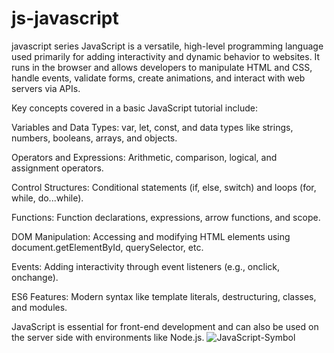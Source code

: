 # js-javascript
javascript series
JavaScript is a versatile, high-level programming language used primarily for adding interactivity and dynamic behavior to websites. It runs in the browser and allows developers to manipulate HTML and CSS, handle events, validate forms, create animations, and interact with web servers via APIs.

Key concepts covered in a basic JavaScript tutorial include:

Variables and Data Types: var, let, const, and data types like strings, numbers, booleans, arrays, and objects.

Operators and Expressions: Arithmetic, comparison, logical, and assignment operators.

Control Structures: Conditional statements (if, else, switch) and loops (for, while, do...while).

Functions: Function declarations, expressions, arrow functions, and scope.

DOM Manipulation: Accessing and modifying HTML elements using document.getElementById, querySelector, etc.

Events: Adding interactivity through event listeners (e.g., onclick, onchange).

ES6 Features: Modern syntax like template literals, destructuring, classes, and modules.

JavaScript is essential for front-end development and can also be used on the server side with environments like Node.js.
![JavaScript-Symbol](https://github.com/user-attachments/assets/22759712-cbd8-4bfa-9807-87c61906db3d)
